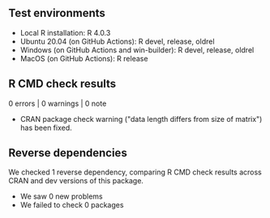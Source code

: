 ## Test environments
* Local R installation: R 4.0.3
* Ubuntu 20.04 (on GitHub Actions): R devel, release, oldrel
* Windows (on GitHub Actions and win-builder): R devel, release, oldrel
* MacOS (on GitHub Actions): R release

## R CMD check results

0 errors | 0 warnings | 0 note

* CRAN package check warning ("data length differs from size of matrix") has been fixed.

## Reverse dependencies

We checked 1 reverse dependency, comparing R CMD check results across CRAN and dev versions of this package.

* We saw 0 new problems
* We failed to check 0 packages
